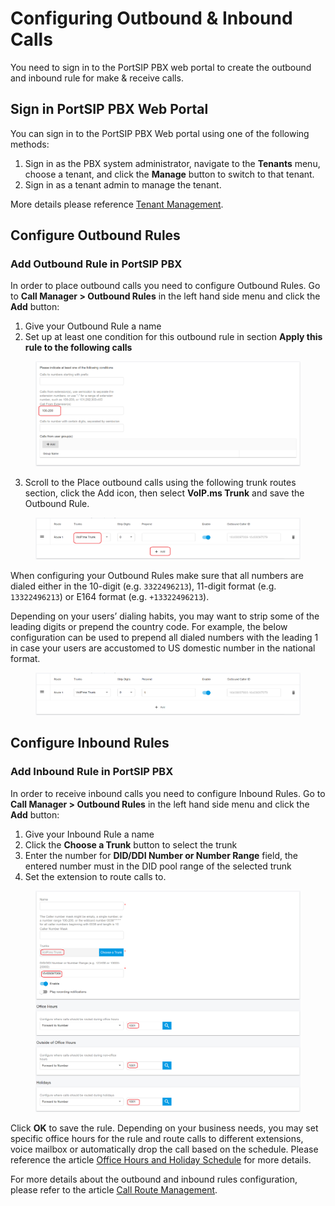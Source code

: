 # Configuring Outbound & Inbound Calls

You need to sign in to the PortSIP PBX web portal to create the outbound and inbound rule for make & receive calls.

## Sign in PortSIP PBX Web Portal

You can sign in to the PortSIP PBX Web portal using one of the following methods:

1. Sign in as the PBX system administrator, navigate to the **Tenants** menu, choose a tenant, and click the **Manage** button to switch to that tenant.
2. Sign in as a tenant admin to manage the tenant.

More details please reference [Tenant Management](../../portsip-pbx-administration-guide/3-tenant-management.md).

## Configure Outbound Rules

### Add Outbound Rule in PortSIP PBX

In order to place outbound calls you need to configure Outbound Rules. Go to **Call Manager > Outbound Rules** in the left hand side menu and click the **Add** button:

1. Give your Outbound Rule a name
2. Set up at least one condition for this outbound rule in section **Apply this rule to the following calls**

<figure><img src="../../.gitbook/assets/wavix-fig21.png" alt=""><figcaption></figcaption></figure>

3. Scroll to the Place outbound calls using the following trunk routes section, click the Add icon, then select **VoIP.ms Trunk** and save the Outbound Rule.

<figure><img src="../../.gitbook/assets/voip.ms-flig9.png" alt=""><figcaption></figcaption></figure>

When configuring your Outbound Rules make sure that all numbers are dialed either in the 10-digit (e.g. `3322496213`), 11-digit format (e.g. `13322496213`) or E164 format (e.g. `+13322496213`).

Depending on your users’ dialing habits, you may want to strip some of the leading digits or prepend the country code. For example, the below configuration can be used to prepend all dialed numbers with the leading 1 in case your users are accustomed to US domestic number in the national format.

<figure><img src="../../.gitbook/assets/voip.ms-flig10.png" alt=""><figcaption></figcaption></figure>

## Configure Inbound Rules

### Add Inbound Rule in PortSIP PBX

In order to receive inbound calls you need to configure Inbound Rules. Go to **Call Manager > Outbound Rules** in the left hand side menu and click the **Add** button:

1. Give your Inbound Rule a name
2. Click the **Choose a Trunk** button to select the trunk
3. Enter the number for **DID/DDI Number or Number Range** field, the entered number must in the DID pool range of the selected trunk
4. Set the extension to route calls to.

<figure><img src="../../.gitbook/assets/voip.ms-flig11.png" alt=""><figcaption></figcaption></figure>

Click **OK** to save the rule. Depending on your business needs, you may set specific office hours for the rule and route calls to different extensions, voice mailbox or automatically drop the call based on the schedule. Please reference the article [Office Hours and Holiday Schedule](../../portsip-pbx-administration-guide/office-hours-and-holiday-schedule/) for more details.

For more details about the outbound and inbound rules configuration, please refer to the article [Call Route Management](../../portsip-pbx-administration-guide/8-call-route-management/).

